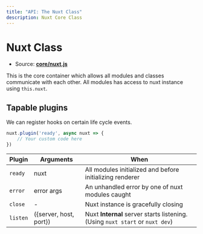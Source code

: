 ```yaml
---
title: "API: The Nuxt Class"
description: Nuxt Core Class
---
```


# Nuxt Class

- Source: **[core/nuxt.js](https://github.com/nuxt/nuxt.js/blob/dev/lib/core/nuxt.js)**

This is the core container which allows all modules and classes communicate with each other. 
All modules has access to nuxt instance using `this.nuxt`.

## Tapable plugins

We can register hooks on certain life cycle events.

```js
nuxt.plugin('ready', async nuxt => {
    // Your custom code here
})
```

Plugin        | Arguments              | When
--------------|------------------------|--------------------------------------------------------------------------------
`ready`       | nuxt                   | All modules initialized and before initializing renderer
`error`       | error args             | An unhandled error by one of nuxt modules caught
`close`       | -                      | Nuxt instance is gracefully closing
`listen`      | ({server, host, port}) | Nuxt **Internal** server starts listening. (Using `nuxt start` or `nuxt dev`)
